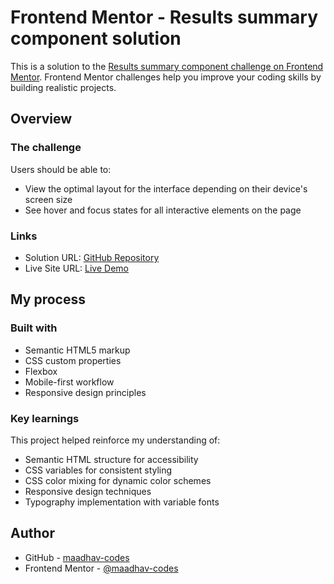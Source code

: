 # Frontend Mentor - Results summary component solution

This is a solution to the [Results summary component challenge on Frontend Mentor](https://www.frontendmentor.io/challenges/results-summary-component-CE_K6s0maV). Frontend Mentor challenges help you improve your coding skills by building realistic projects. 

## Overview

### The challenge

Users should be able to:
- View the optimal layout for the interface depending on their device's screen size
- See hover and focus states for all interactive elements on the page


### Links

- Solution URL: [GitHub Repository](https://github.com/maadhav-codes/fm-results-summary-component-solution)
- Live Site URL: [Live Demo](https://maadhav-codes.github.io/fm-results-summary-component-solution/)

## My process

### Built with

- Semantic HTML5 markup
- CSS custom properties
- Flexbox
- Mobile-first workflow
- Responsive design principles

### Key learnings

This project helped reinforce my understanding of:
- Semantic HTML structure for accessibility
- CSS variables for consistent styling
- CSS color mixing for dynamic color schemes
- Responsive design techniques
- Typography implementation with variable fonts

## Author

- GitHub - [maadhav-codes](https://github.com/maadhav-codes)
- Frontend Mentor - [@maadhav-codes](https://www.frontendmentor.io/profile/maadhav-codes)
